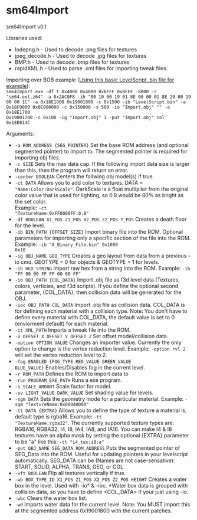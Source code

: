 # sm64Import

sm64Import v0.1

Libraries used:<br />
- lodepng.h - Used to decode .png files for textures<br />
- jpeg_decode.h - Used to decode .jpg files for textures<br />
- BMP.h - Used to decode .bmp files for textures<br />
- rapidXML.h - Used to parse .xml files for importing tweak files.<br />

Importing over BOB example ([Using this basic LevelScript .bin file for example](https://drive.google.com/uc?export=download&id=0B0ipn7N-yey8VkJDWnZrWC14M2s)):<br />
<code>sm64Import.exe -df t 0x4000 0x4000 0xBFFF 0xBFFF -8000 -r "sm64.ext.z64" -a 0x2AC0F8 -ih "00 10 00 19 01 8E 00 00 01 8E 20 00 19 00 00 1C" -a 0x18E1800 0x19001800 -c 0x1500 -ib "LevelScript.bin" -a 0x18F0000 0x0E000000 -c 0x150000 -s 500 -io "Import.obj" "" -a 0x18E1700 0x19001700 -c 0x100 -ig "Import.obj" 1 -put "Import.obj" col 0x18E014C</code>

Arguments:
 - <code>-a ROM_ADDRESS {SEG_POINTER}</code> Set the base ROM address (and optional segmented pointer) to import to. The segmented pointer is required for importing obj files.
 - <code>-c SIZE</code> Sets the max data cap. If the following import data size is larger than this, then the program will return an error.
 - <code>-center BOOLEAN</code> Centers the follwing obj model(s) if true.
 - <code>-ct DATA</code> Allows you to add color to textures. DATA = <code>"Name:Color:DarkScale"</code>. DarkScale is a float multiplier from the original color value that is used for lighting, so 0.8 would be 80% as bright as the set color.<br /> Example: <code>-ct "TextureName:0xFF0000FF:0.8"</code>
 - <code>-df BOOLEAN X1_POS Z1_POS X2_POS Z2_POS Y_POS</code> Creates a death floor for the level.
 - <code>-ib BIN_PATH {OFFSET SIZE}</code> Import binary file into the ROM. Optional parameters for importing only a specific section of the file into the ROM.  Example: <code>-ib "A_Binary_File.bin" 0x1000 0x10</code>
 - <code>-ig OBJ_NAME GEO_TYPE</code> Creates a geo layout from data from a previous -io cmd. GEOTYPE = 0 for objects & GEOTYPE = 1 for levels.
 - <code>-ih HEX_STRING</code> Import raw hex from a string into the ROM. Example: <code>-ih "FF 00 00 FF FF 00 00 FF"</code>
 - <code>-io OBJ_PATH {COL_DATA}</code> Import .obj file as f3d level data (Textures, colors, verticies, and f3d scripts). If you define the optional second parameter, {COL_DATA}, then collision data will be generated for the OBJ.
 - <code>-ioc OBJ_PATH COL_DATA</code> Import .obj file as collision data. COL_DATA is for defining each material with a collision type. Note: You don't have to define every material with COL_DATA, the default value is set to 0 (enviorment default) for each material.
 - <code>-it XML_PATH</code> Imports a tweak file into the ROM.
 - <code>-o OFFSET_X OFFSET_Y OFFSET_Z</code> Set offset model/collision data.
 - <code>-option OPTION VALUE</code> Changes an importer value. Currently the only option to change is the vertex reduction level. Example: <code>-option rvl 2</code> will set the vertex reduction level to 2.
 - <code>-fog ENABLED {FOG_TYPE RED_VALUE GREEN_VALUE BLUE_VALUE}</code> Enables/Disables fog in the current level.
 - <code>-r ROM_PATH</code> Defines the ROM to import data to
 - <code>-run PROGRAM_EXE_PATH</code> Runs a exe program.
 - <code>-s SCALE_AMOUNT</code> Scale factor for model.
 - <code>-sv LIGHT_VALUE DARK_VALUE</code> Set shading value for levels.
 - <code>-sgm DATA</code> Sets the geometry mode for a particular material. Example: <code>-sgm "TextureName:0x00040000"</code>
 - <code>-tt DATA {EXTRA}</code> Allows you to define the type of texture a material is, default type is rgba16. Example: <code>-tt "TextureName:rgba32"</code>. The currently supported texture types are: RGBA16, RGBA32, I4, I8, IA4, IA8, and IA16. You can make I4 & I8 textures have an alpha mask by setting the optional {EXTRA} parameter to be "a" like this: <code>-tt "i4_tex:i8:a"</code>
 - <code>-put OBJ_NAME SEG_DATA ROM_ADDRESS</code> Puts the segmented pointer of SEG_Data into the ROM. Useful for updating pointers in your levelscript automatically. SEG_DATA can be (Names are not case-sensative): START, SOLID, ALPHA, TRANS, GEO, or COL
 - <code>-vft BOOLEAN</code> Flip all textures vertically if true.
 - <code>-wb BOX_TYPE_ID X1_POS Z1_POS X2_POS Z2_POS HEIGHT</code> Creates a water box in the level. Used with -io* & -ioc. *Water box data is grouped with collision data, so you have to define <COL_DATA> if your just using -io.
 - <code>-wbc</code> Clears the water box list.
 - <code>-wd</code> Imports water data for the current level. Note: You MUST import this at the segmented address 0x19001800 with the current patches.

